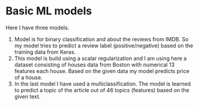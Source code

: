 # Basic ML models

Here I have three models.
1. Model is for binary classification and about the reviews from IMDB. So my model tries to predict a review label (positive/negative) based on the training data from Keras.
2. This model is build using a scalar regularization and I am using here a dataset consisting of houses data from Boston with numerical 13 features each house. Based on the given data my model predicts price of a house.
3. In the last model I have used a multiclassification. The model is learned to predict a topic of the article out of 46 topics (features) based on the given text.

